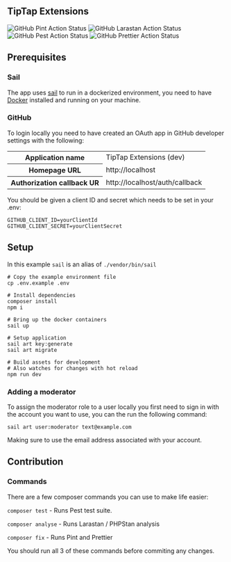 ## TipTap Extensions

![GitHub Pint Action Status](https://img.shields.io/github/actions/workflow/status/jacobfitzp/tiptap-extensions/pint.yml?branch=main&label=pint&style=flat-square)
![GitHub Larastan Action Status](https://img.shields.io/github/actions/workflow/status/jacobfitzp/tiptap-extensions/larastan.yml?branch=main&label=larastan&style=flat-square)
![GitHub Pest Action Status](https://img.shields.io/github/actions/workflow/status/jacobfitzp/tiptap-extensions/pest.yml?branch=main&label=pest&style=flat-square)
![GitHub Prettier Action Status](https://img.shields.io/github/actions/workflow/status/jacobfitzp/tiptap-extensions/prettier.yml?branch=main&label=prettier&style=flat-square)

## Prerequisites

### Sail

The app uses [sail](https://laravel.com/docs/11.x/sail) to run in a dockerized environment, you need to have [Docker](https://www.docker.com/) installed and running on your machine.

### GitHub

To login locally you need to have created an OAuth app in GitHub developer settings with the following:

<table>
    <tr>
        <th>Application name</th>
        <td>TipTap Extensions (dev)</td>
    </tr>
    <tr>
        <th>Homepage URL</th>
        <td>http://localhost</td>
    </tr>
    <tr>
        <th>Authorization callback UR</th>
        <td>http://localhost/auth/callback</td>
    </tr>
</table>

You should be given a client ID and secret which needs to be set in your .env:

```dotenv
GITHUB_CLIENT_ID=yourClientId
GITHUB_CLIENT_SECRET=yourClientSecret
```

## Setup

In this example `sail` is an alias of `./vendor/bin/sail`

```shell
# Copy the example environment file
cp .env.example .env

# Install dependencies
composer install
npm i

# Bring up the docker containers
sail up

# Setup application
sail art key:generate
sail art migrate

# Build assets for development
# Also watches for changes with hot reload
npm run dev
```

### Adding a moderator

To assign the moderator role to a user locally you first need to sign in with the account you want to use, you can the run the following command:

```shell
sail art user:moderator text@example.com
```

Making sure to use the email address associated with your account.


## Contribution

### Commands

There are a few composer commands you can use to make life easier:

`composer test` - Runs Pest test suite.

`composer analyse` - Runs Larastan / PHPStan analysis

`composer fix` - Runs Pint and Prettier

You should run all 3 of these commands before commiting any changes.
